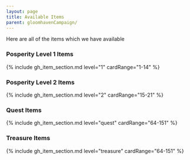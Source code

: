 ```yaml
---
layout: page
title: Available Items
parent: gloomhavenCampaign/
---
```



Here are all of the items which we have available


### Posperity Level 1 Items
{% include gh_item_section.md level="1" cardRange="1-14" %}

### Posperity Level 2 Items
{% include gh_item_section.md level="2" cardRange="15-21" %}

### Quest Items
{% include gh_item_section.md level="quest" cardRange="64-151" %}

### Treasure Items
{% include gh_item_section.md level="treasure" cardRange="64-151" %}
